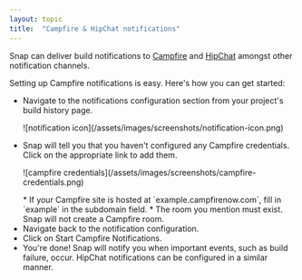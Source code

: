 ```yaml
---
layout: topic
title:  "Campfire & HipChat notifications"
---
```


Snap can deliver build notifications to [Campfire](http://campfirenow.com/) and [HipChat](https://www.hipchat.com/) amongst other notification channels.

Setting up Campfire notifications is easy. Here's how you can get started:

* Navigate to the notifications configuration section from your project's build history page.
  <p>![notification icon](/assets/images/screenshots/notification-icon.png)</p>
* Snap will tell you that you haven't configured any Campfire credentials. Click on the appropriate link to add them.
  <p>![campfire credentials](/assets/images/screenshots/campfire-credentials.png)</p>
  * If your Campfire site is hosted at `example.campfirenow.com`, fill in `example` in the subdomain field.
  * The room you mention must exist. Snap will not create a Campfire room.
* Navigate back to the notification configuration.
* Click on Start Campfire Notifications.
* You're done! Snap will notify you when important events, such as build failure, occur.
HipChat notifications can be configured in a similar manner.
